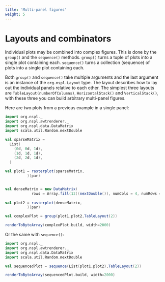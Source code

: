 ```yaml
---
title: 'Multi-panel figures'
weight: 5
---
```



# Layouts and combinators

Individual plots may be combined into complex figures. 
This is done by the `group()` and the `sequence()` methods.
`group()` turns a tuple of plots into a single plot containing each.
`sequence()` turns a collection (sequence) of plots into a single plot containing each.


Both `group()` and `sequence()` take multiple arguments and the last argument is an instance of the `org.nspl.Layout` type. 
The layout describes how to lay out the individual panels relative to each other. 
The simplest three layouts are `TableLayout(numberOfColumns)`, `HorizontalStack()` and `VerticalStack()`, with these three you can build arbitrary multi-panel figures. 

Here are two plots from a previous example in a single panel:

```scala mdoc:bytes:assets/layout1.png
import org.nspl._ 
import org.nspl.awtrenderer._ 
import org.nspl.data.DataMatrix
import scala.util.Random.nextDouble

val sparseMatrix = 
  List(
    (0d, 0d, 1d),
    (1d, 1d, 1d),
    (2d, 2d, 1d),
  )

val plot1 = rasterplot(sparseMatrix,
          )(par)


val denseMatrix = new DataMatrix(
            rows = Array.fill(12)(nextDouble()), numCols = 4, numRows = 3)
  
val plot2 = rasterplot(denseMatrix,
          )(par)

val complexPlot = group(plot1,plot2,TableLayout(2))

renderToByteArray(complexPlot.build, width=2000)
```

Or the same with `sequence()`:
```scala mdoc:bytes:assets/layout2.png
import org.nspl._ 
import org.nspl.awtrenderer._ 
import org.nspl.data.DataMatrix
import scala.util.Random.nextDouble

val sequencedPlot = sequence(List(plot1,plot2),TableLayout(2))

renderToByteArray(sequencedPlot.build, width=2000)
```